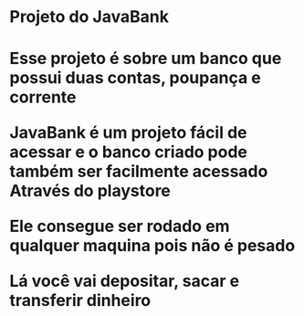 <h1>Projeto do JavaBank<h1>
<p>Esse projeto é sobre um banco que possui duas contas, poupança e corrente</p>
<p>JavaBank é um projeto fácil de acessar e o banco criado pode também ser facilmente acessado Através do playstore</p>
<p>Ele consegue ser rodado em qualquer maquina pois não é pesado</p>
<p>Lá você vai depositar, sacar e transferir dinheiro</p>
